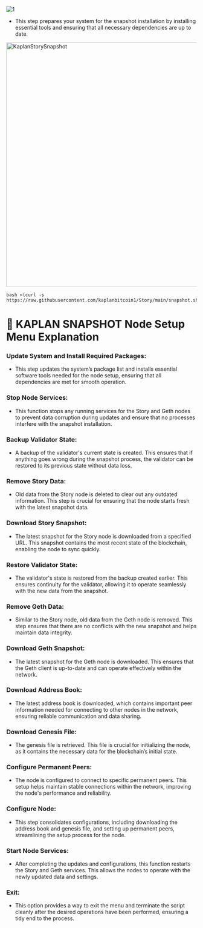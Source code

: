 ![1](https://github.com/user-attachments/assets/3c1305cb-d980-49e6-afaf-6d0e594abe78)


* This step prepares your system for the snapshot installation by installing essential tools and ensuring that all necessary dependencies are up to date.

<img width="646" alt="KaplanStorySnapshot" src="https://github.com/user-attachments/assets/dd223d4b-305f-4a34-8c75-ef64e3497b98">

```
bash <(curl -s https://raw.githubusercontent.com/kaplanbitcoin1/Story/main/snapshot.sh)
```


# 🐅 KAPLAN SNAPSHOT Node Setup Menu Explanation

### Update System and Install Required Packages:

* This step updates the system’s package list and installs essential software tools needed for the node setup, ensuring that all dependencies are met for smooth operation.


### Stop Node Services:

* This function stops any running services for the Story and Geth nodes to prevent data corruption during updates and ensure that no processes interfere with the snapshot installation.

### Backup Validator State:

* A backup of the validator's current state is created. This ensures that if anything goes wrong during the snapshot process, the validator can be restored to its previous state without data loss.

### Remove Story Data:

* Old data from the Story node is deleted to clear out any outdated information. This step is crucial for ensuring that the node starts fresh with the latest snapshot data.

### Download Story Snapshot:

* The latest snapshot for the Story node is downloaded from a specified URL. This snapshot contains the most recent state of the blockchain, enabling the node to sync quickly.

### Restore Validator State:

* The validator's state is restored from the backup created earlier. This ensures continuity for the validator, allowing it to operate seamlessly with the new data from the snapshot.

### Remove Geth Data:

* Similar to the Story node, old data from the Geth node is removed. This step ensures that there are no conflicts with the new snapshot and helps maintain data integrity.

### Download Geth Snapshot:

* The latest snapshot for the Geth node is downloaded. This ensures that the Geth client is up-to-date and can operate effectively within the network.

### Download Address Book:

* The latest address book is downloaded, which contains important peer information needed for connecting to other nodes in the network, ensuring reliable communication and data sharing.

### Download Genesis File:

* The genesis file is retrieved. This file is crucial for initializing the node, as it contains the necessary data for the blockchain’s initial state.

### Configure Permanent Peers:

* The node is configured to connect to specific permanent peers. This setup helps maintain stable connections within the network, improving the node's performance and reliability.

### Configure Node:

* This step consolidates configurations, including downloading the address book and genesis file, and setting up permanent peers, streamlining the setup process for the node.

### Start Node Services:

* After completing the updates and configurations, this function restarts the Story and Geth services. This allows the nodes to operate with the newly updated data and settings.

### Exit:

* This option provides a way to exit the menu and terminate the script cleanly after the desired operations have been performed, ensuring a tidy end to the process.
